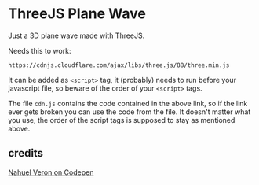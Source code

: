 # ThreeJS Plane Wave

Just a 3D plane wave made with ThreeJS.

Needs this to work:
```
https://cdnjs.cloudflare.com/ajax/libs/three.js/88/three.min.js
```
It can be added as `<script>` tag, it (probably) needs to run before your javascript file, so beware of the order of your `<script>` tags.

The file `cdn.js` contains the code contained in the above link, so if the link ever gets broken you can use the code from the file. It doesn't matter what you use, the order of the script tags is supposed to stay as mentioned above.

## credits
[Nahuel Veron on Codepen](https://codepen.io/negan1911/pen/GLbBGm)

